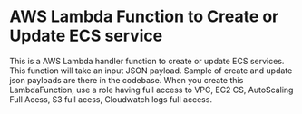 # AWS Lambda Function to Create or Update ECS service
This is a AWS Lambda handler function to create or update ECS services. This function will take an input JSON payload. Sample of create and update json payloads are there in the codebase.
When you create this LambdaFunction, use a role having full access to VPC, EC2 CS, AutoScaling Full Acess, S3 full acess, Cloudwatch logs full access.
